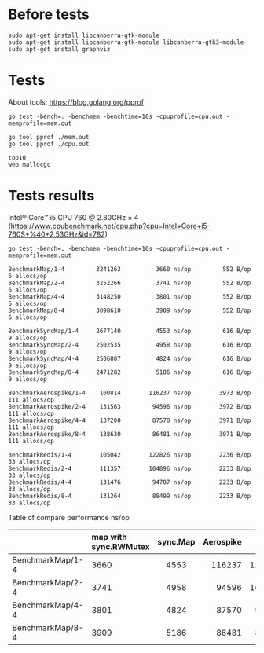 # Before tests
```
sudo apt-get install libcanberra-gtk-module
sudo apt-get install libcanberra-gtk-module libcanberra-gtk3-module
sudo apt-get install graphviz
```

# Tests
About tools: https://blog.golang.org/pprof
```
go test -bench=. -benchmem -benchtime=10s -cpuprofile=cpu.out -memprofile=mem.out
```

```
go tool pprof ./mem.out
go tool pprof ./cpu.out
```

```
top10
web mallocgc
```
# Tests results

Intel® Core™ i5 CPU 760 @ 2.80GHz × 4 (https://www.cpubenchmark.net/cpu.php?cpu=Intel+Core+i5-760S+%40+2.53GHz&id=782)

```
go test -bench=. -benchmem -benchtime=10s -cpuprofile=cpu.out -memprofile=mem.out

BenchmarkMap/1-4       	 3241263	      3660 ns/op	     552 B/op	       6 allocs/op
BenchmarkMap/2-4       	 3252266	      3741 ns/op	     552 B/op	       6 allocs/op
BenchmarkMap/4-4       	 3148250	      3801 ns/op	     552 B/op	       6 allocs/op
BenchmarkMap/8-4       	 3098610	      3909 ns/op	     552 B/op	       6 allocs/op

BenchmarkSyncMap/1-4   	 2677140	      4553 ns/op	     616 B/op	       9 allocs/op
BenchmarkSyncMap/2-4   	 2502535	      4958 ns/op	     616 B/op	       9 allocs/op
BenchmarkSyncMap/4-4   	 2506807	      4824 ns/op	     616 B/op	       9 allocs/op
BenchmarkSyncMap/8-4   	 2471282	      5186 ns/op	     616 B/op	       9 allocs/op

BenchmarkAerospike/1-4 	  100814	    116237 ns/op	    3973 B/op	     111 allocs/op
BenchmarkAerospike/2-4 	  131563	     94596 ns/op	    3972 B/op	     111 allocs/op
BenchmarkAerospike/4-4 	  137200	     87570 ns/op	    3971 B/op	     111 allocs/op
BenchmarkAerospike/8-4 	  138630	     86481 ns/op	    3971 B/op	     111 allocs/op

BenchmarkRedis/1-4     	  105042	    122826 ns/op	    2236 B/op	      33 allocs/op
BenchmarkRedis/2-4     	  111357	    104896 ns/op	    2233 B/op	      33 allocs/op
BenchmarkRedis/4-4     	  131476	     94707 ns/op	    2233 B/op	      33 allocs/op
BenchmarkRedis/8-4     	  131264	     88499 ns/op	    2233 B/op	      33 allocs/op
```

Table of compare performance ns/op

|                  | map with sync.RWMutex | sync.Map | Aerospike | Redis  |
|------------------|:-----|:----:|-------:|-------:|
| BenchmarkMap/1-4 | 3660 | 4553 | 116237 | 122826 |
| BenchmarkMap/2-4 | 3741 | 4958 |  94596 | 104896 |
| BenchmarkMap/4-4 | 3801 | 4824 |  87570 |  94707 |
| BenchmarkMap/8-4 | 3909 | 5186 |  86481 |  88499 |

